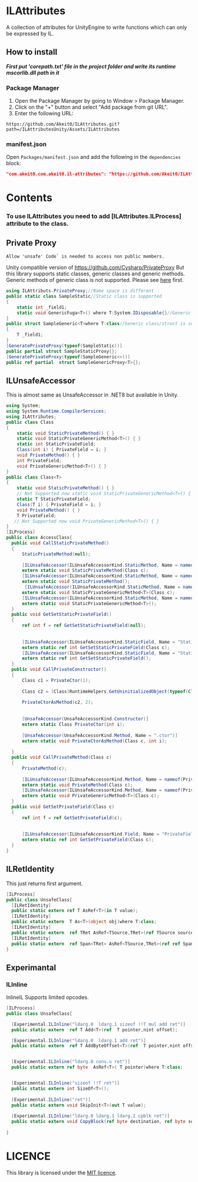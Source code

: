 # ILAttributes
A collection of attributes for UnityEngine to write functions which can only be expressed by IL.

## How to install

***First put 'corepath.txt' file in the project folder and write its runtime mscorlib.dll path in it***
### Package Manager
1. Open the Package Manager by going to Window > Package Manager.
2. Click on the "+" button and select "Add package from git URL".
3. Enter the following URL:

```
https://github.com/Akeit0/ILAttributes.git?path=/ILAttributesUnity/Assets/ILAttributes
```
### manifest.json
Open `Packages/manifest.json` and add the following in the `dependencies` block:

```json
"com.akeit0.com.akeit0.il-attributes": "https://github.com/Akeit0/ILAttributes.git?path=/ILAttributesUnity/Assets/ILAttributes"
```
# Contents
### To use ILAttributes you need to add [ILAttributes.ILProcess] attribute to the class.

## Private Proxy
``Allow 'unsafe' Code` is needed to access non public members.``

Unity compatible version of
https://github.com/Cysharp/PrivateProxy
But this library supports static classes, generic classes and generic methods.
Generic methods of generic class is not supported.
Please see [here](https://github.com/Cysharp/PrivateProxy) first.
```cs
using ILAttributs.PrivateProxy;//Name space is different
public static class SampleStatic//Static class is supported
{
    static int _field1;
    static void GenericFuga<T>() where T:System.IDisposable{}//Generic method is supported with constraints
}
public struct SampleGeneric<T>where T:class//Generic class/struct is supported with constraints
{
    T _field1;
}
[GeneratePrivateProxy(typeof(SampleStatic))]
public partial struct SampleStaticProxy{};
[GeneratePrivateProxy(typeof(SampleGeneric<>))]
public ref partial  struct SampleGenericProxy<T>{};
```
## ILUnsafeAccessor
This is almost same as UnsafeAccessor in .NET8 but available in Unity.
```cs
using System;
using System.Runtime.CompilerServices;
using ILAttributes;
public class Class
{
    static void StaticPrivateMethod() { }
    static void StaticPrivateGenericMethod<T>() { }
    static int StaticPrivateField;
    Class(int i) { PrivateField = i; }
    void PrivateMethod() { }
    int PrivateField;
    void PrivateGenericMethod<T>() { }
}
public class Class<T>
{
    static void StaticPrivateMethod() { }
    // Not Supported now static void StaticPrivateGenericMethod<T>() { }
    static T StaticPrivateField;
    Class(T i) { PrivateField = i; }
    void PrivateMethod() { }
    T PrivateField;
   // Not Supported now void PrivateGenericMethod<T>() { }
}
[ILProcess]
public class AccessClass{
  public void CallStaticPrivateMethod()
  {
      StaticPrivateMethod(null);
  
      [ILUnsafeAccessor(ILUnsafeAccessorKind.StaticMethod, Name = nameof(StaticPrivateMethod))]
      extern static void StaticPrivateMethod(Class c);
      [ILUnsafeAccessor(ILUnsafeAccessorKind.StaticMethod, Name = nameof(StaticPrivateMethod),typeof(Class))]
      extern static void StaticPrivateMethod();
       [ILUnsafeAccessor(ILUnsafeAccessorKind.StaticMethod, Name = nameof(StaticPrivateGenericMethod))]
      extern static void StaticPrivateGenericMethod<T>(Class c);
      [ILUnsafeAccessor(ILUnsafeAccessorKind.StaticMethod, Name = nameof(StaticPrivateGenericMethod),typeof(Class))]
      extern static void StaticPrivateGenericMethod<T>();
  }
  public void GetSetStaticPrivateField()
  {
      ref int f = ref GetSetStaticPrivateField(null);
  
  
      [ILUnsafeAccessor(ILUnsafeAccessorKind.StaticField, Name = "StaticPrivateField")]
      extern static ref int GetSetStaticPrivateField(Class c);
      [ILUnsafeAccessor(ILUnsafeAccessorKind.StaticField, Name = "StaticPrivateField",typeof(Class))]
      extern static ref int GetSetStaticPrivateField();
  }
  public void CallPrivateConstructor()
  {
      Class c1 = PrivateCtor(1);
  
      Class c2 = (Class)RuntimeHelpers.GetUninitializedObject(typeof(Class));
  
      PrivateCtorAsMethod(c2, 2);
  
  
      [UnsafeAccessor(UnsafeAccessorKind.Constructor)]
      extern static Class PrivateCtor(int i);
  
      [UnsafeAccessor(UnsafeAccessorKind.Method, Name = ".ctor")]
      extern static void PrivateCtorAsMethod(Class c, int i);
  
  }
  public void CallPrivateMethod(Class c)
  {
      PrivateMethod(c);
  
      [ILUnsafeAccessor(ILUnsafeAccessorKind.Method, Name = nameof(PrivateMethod))]
      extern static void PrivateMethod(Class c);
      [ILUnsafeAccessor(ILUnsafeAccessorKind.Method, Name = nameof(PrivateGenericMethod))]
      extern static void PrivateGenericMethod<T>(Class c);
  }
  public void GetSetPrivateField(Class c)
  {
      ref int f = ref GetSetPrivateField(c);
  
  
      [ILUnsafeAccessor(ILUnsafeAccessorKind.Field, Name = "PrivateField")]
      extern static ref int GetSetPrivateField(Class c);
  }
}
```
## ILRetIdentity
This just returns first argument.
```cs
[ILProcess]
public class UnsafeClass{
  [ILRetIdentity]
  public static extern ref T AsRef<T>(in T value);
  [ILRetIdentity]
  public static extern  T As<T>(object obj)where T:class;
  [ILRetIdentity]
  public static extern  ref TRet AsRef<TSource,TRet>(ref TSource source);
  [ILRetIdentity]
  public static extern  ref Span<TRet> AsRef<TSource,TRet>(ref ref Span<TSource> source);
}
```
## Experimantal
### ILInline
InlineIL
Supports limited opcodes.
```cs
[ILProcess]
public class UnsafeClass{

  [Experimental.ILInline("ldarg.0  ldarg.1 sizeof !!T mul add ret")]
  public static extern  ref T Add<T>(ref  T pointer,nint offset);

  [Experimental.ILInline("ldarg.0  ldarg.1 add ret")]
  public static extern  ref T AddByteOffset<T>(ref  T pointer,nint offset);


  [Experimental.ILInline("ldarg.0 conv.u ret")]
  public static extern ref byte  AsRef<T>( T pointer)where T:class;


  [Experimental.ILInline("sizeof !!T ret")]
  public static extern int SizeOf<T>();
  
  [Experimental.ILInline("ret")]
  public static extern void SkipInit<T>(out T value);
  
  [Experimental.ILInline("ldarg.0 ldarg.1 ldarg.2 cpblk ret")]
  public static extern void CopyBlock(ref byte destination, ref byte source, uint byteCount);
        
}
```
# LICENCE
This library is licensed under the [MIT licence](/LICENCE).
